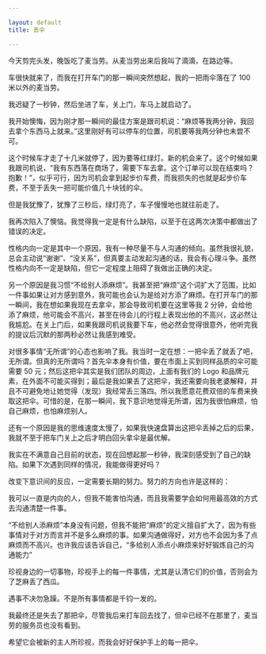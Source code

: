 ```yaml
---

layout: default
title: 丢伞

---
```


今天剪完头发，晚饭吃了麦当劳。从麦当劳出来后我叫了滴滴，在路边等。

车很快就来了，而我在打开车门的那一瞬间突然想起，我的一把雨伞落在了 100 米以外的麦当劳。

我迟疑了一秒钟，然后坐进了车，关上门，车马上就启动了。

我开始懊悔，因为刚才那一瞬间的最佳方案是跟司机说：“麻烦等我两分钟，我回去拿个东西马上就来。”这里刚好有可以停车的位置，司机要等我两分钟也未尝不可。

这个时候车才走了十几米就停了，因为要等红绿灯。新的机会来了。这个时候如果我跟司机说，“我有东西落在商场了，需要下车去拿。这个订单可以现在结束吗？抱歉！”，似乎可行，因为司机会拿到起步价车费，而我损失的也就是起步价车费，不至于丢失一把可能价值几十块钱的伞。

但是我犹豫了，犹豫了三秒后，绿灯亮了，车子慢慢地也就往前走了。

我再次陷入了懊恼。我觉得我一定是有什么缺陷，以至于在这两次决策中都做出了错误的决定。

性格内向一定是其中一个原因，我有一种尽量不与人沟通的倾向。虽然我很礼貌，总会主动说“谢谢”、“没关系”，但真要主动发起沟通的话，我会有心理斗争。虽然性格内向不一定是缺陷，但它一定程度上阻碍了我做出正确的决定。

另一个原因是我习惯“不给别人添麻烦”。我甚至把“麻烦”这个词扩大了范围，比如一件事如果让对方感到意外，我可能也会认为是给对方添了麻烦。在打开车门的那一瞬间，我在想如果我现在去拿伞，那会导致司机要在这里等我 2 分钟，会给他添了麻烦，他可能会不高兴，甚至在待会儿的行程上表现出他的不高兴，这必然让我尴尬。在关上门后，如果我跟司机说我要下车，他必然会觉得很意外，他听完我的提议后沉默的那两秒必然让我感到难受。

对很多事情“无所谓”的心态也影响了我。我当时一定在想：一把伞丢了就丢了吧，无所谓。但真的无所谓吗？首先伞本身有价值，要在市面上买到同样品质的伞可能需要 50 元；然后这把伞其实是我们团队的周边，上面有我们的 Logo 和品牌元素，在外面不可能买得到；最后是我如果丢了这把伞，我还需要向我老婆解释，并且不可避免地让她觉得（发现）我经常丢三落四。所以我愿意花费双倍的车费来换取这把伞。可惜的是，在那一瞬间，我下意识地觉得无所谓，因为我很怕麻烦，怕自己麻烦，也怕麻烦别人。

还有一个原因是我的思维速度太慢了，如果我快速盘算出这把伞丢掉之后的后果，我就不至于把车门关上之后才明白回头拿伞是最优解。

我实在不满意自己目前的状态，现在回想起那一秒钟，我深刻感受到了自己的缺陷。如果下次遇到同样的情况，我能做得更好吗？

改变下意识间的反应，一定需要长期的努力。努力的方向也许是这样的：

我可以一直是内向的人，但我不能害怕沟通，而且我需要学会如何用最高效的方式去沟通清楚一件事。

“不给别人添麻烦”本身没有问题，但我不能把“麻烦”的定义擅自扩大了，因为有些事情对于对方而言并不是多么麻烦的事。如果沟通做得好，对方也不会因为多了点麻烦而不高兴。也许我应该告诉自己，“多给别人添点小麻烦来好好锻炼自己的沟通能力”

珍视身边的一切事物，珍视手上的每一件事情，尤其是认清它们的价值，否则会为了芝麻丢了西瓜。

遇事不决勿急躁。不是所有事情都是千钧一发的。

我最终还是失去了那把伞，尽管我后来打车回去找了，但伞已经不在那里了，麦当劳的服务员也没有看到。

希望它会被新的主人所珍视，而我会好好保护手上的每一把伞。